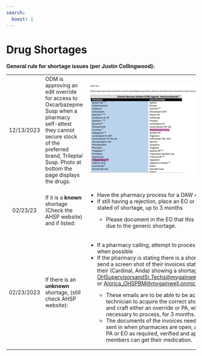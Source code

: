 ```yaml
---
search:
  boost: 1
---
```


# Drug Shortages

**General rule for shortage issues (per Justin Collingwood):**

| | | |
| :--: | :--- | :--- |
| 12/13/2023 | ODM is approving an edit override for access to Oxcarbazepine Susp when a pharmacy self-attest they cannot secure stock of the preferred brand, Trileptal Susp. Photo at bottom the page displays the drugs. | ![Alt text](<Trileptal Susp.PNG>) |
| 02/23/23 | If it is a **known** shortage (Check the AHSP website) and if listed: | <ul><li>Have the pharmacy process for a DAW 4 or 8</li><li>If still having a rejection, place an EO or PA for the time stated of shortage, up to 3 months</li><ul><li>Please document in the EO that this is being approved due to the generic shortage.</li></ul></ul> |
| 02/23/2023 | If there is an **unknown** shortage, (still check AHSP website): | <ul><li>If a pharmacy calling, attempt to process a DAW 4 or 8 when possible</li><li>If the pharmacy is stating there is a shortage, they must send a screen shot of their invoices stating shortage or of their (Cardinal, Anda) showing a shortage to OHSupervisorsandSr.Techs@mygainwell.onmicrosoft.com or Alorica_OHSPBM@mygainwell.onmicrosoft.com</li><ul><li>These emails are to be able to be accessed by a technician to acquire the correct shortage information and craft either an override or PA, whatever is necessary to process, for 3 months.</li><li>The documents of the invoices need to be able to be sent in when pharmacies are open, and attached to a PA or EO as required, verified and approved so members can get their medication.</li></ul></ul> |



